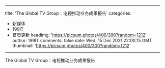 
---
title: 'The Global TV Group：电视推动业务成果报告'
categories: 
 - 新媒体
 - 199IT
 - 首页更新
headimg: 'https://picsum.photos/400/300?random=1212'
author: 199IT
comments: false
date: Wed, 15 Dec 2021 22:00:15 GMT
thumbnail: 'https://picsum.photos/400/300?random=1212'
---

<div>   
The Global TV Group：电视推动业务成果报告  
</div>
            